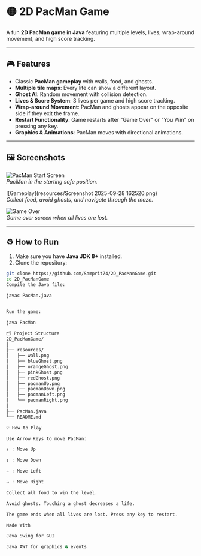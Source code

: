 # 🟡 2D PacMan Game

A fun **2D PacMan game in Java** featuring multiple levels, lives, wrap-around movement, and high score tracking.

---

## 🎮 Features

- Classic **PacMan gameplay** with walls, food, and ghosts.
- **Multiple tile maps**: Every life can show a different layout.
- **Ghost AI**: Random movement with collision detection.
- **Lives & Score System**: 3 lives per game and high score tracking.
- **Wrap-around Movement**: PacMan and ghosts appear on the opposite side if they exit the frame.
- **Restart Functionality**: Game restarts after "Game Over" or "You Win" on pressing any key.
- **Graphics & Animations**: PacMan moves with directional animations.

---

## 🖼 Screenshots

![PacMan Start Screen](resources/screenshots/start.png)  
*PacMan in the starting safe position.*

![Gameplay](resources/Screenshot 2025-09-28 162520.png)  
*Collect food, avoid ghosts, and navigate through the maze.*

![Game Over](resources/screenshots/gameover.png)  
*Game over screen when all lives are lost.*

---

## ⚙️ How to Run

1. Make sure you have **Java JDK 8+** installed.
2. Clone the repository:

```bash
git clone https://github.com/Samprit74/2D_PacManGame.git
cd 2D_PacManGame
Compile the Java file:

javac PacMan.java


Run the game:

java PacMan

🗂 Project Structure
2D_PacManGame/
│
├── resources/
│   ├── wall.png
│   ├── blueGhost.png
│   ├── orangeGhost.png
│   ├── pinkGhost.png
│   ├── redGhost.png
│   ├── pacmanUp.png
│   ├── pacmanDown.png
│   ├── pacmanLeft.png
│   └── pacmanRight.png
│
├── PacMan.java
└── README.md

💡 How to Play

Use Arrow Keys to move PacMan:

↑ : Move Up

↓ : Move Down

← : Move Left

→ : Move Right

Collect all food to win the level.

Avoid ghosts. Touching a ghost decreases a life.

The game ends when all lives are lost. Press any key to restart.

Made With

Java Swing for GUI

Java AWT for graphics & events
